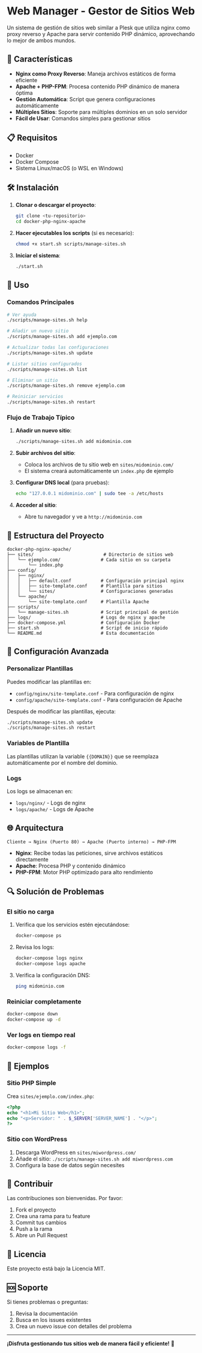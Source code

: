 # Web Manager - Gestor de Sitios Web

Un sistema de gestión de sitios web similar a Plesk que utiliza nginx como proxy reverso y Apache para servir contenido PHP dinámico, aprovechando lo mejor de ambos mundos.

## 🚀 Características

- **Nginx como Proxy Reverso**: Maneja archivos estáticos de forma eficiente
- **Apache + PHP-FPM**: Procesa contenido PHP dinámico de manera óptima
- **Gestión Automática**: Script que genera configuraciones automáticamente
- **Múltiples Sitios**: Soporte para múltiples dominios en un solo servidor
- **Fácil de Usar**: Comandos simples para gestionar sitios

## 📋 Requisitos

- Docker
- Docker Compose
- Sistema Linux/macOS (o WSL en Windows)

## 🛠️ Instalación

1. **Clonar o descargar el proyecto**:
   ```bash
   git clone <tu-repositorio>
   cd docker-php-nginx-apache
   ```

2. **Hacer ejecutables los scripts** (si es necesario):
   ```bash
   chmod +x start.sh scripts/manage-sites.sh
   ```

3. **Iniciar el sistema**:
   ```bash
   ./start.sh
   ```

## 📖 Uso

### Comandos Principales

```bash
# Ver ayuda
./scripts/manage-sites.sh help

# Añadir un nuevo sitio
./scripts/manage-sites.sh add ejemplo.com

# Actualizar todas las configuraciones
./scripts/manage-sites.sh update

# Listar sitios configurados
./scripts/manage-sites.sh list

# Eliminar un sitio
./scripts/manage-sites.sh remove ejemplo.com

# Reiniciar servicios
./scripts/manage-sites.sh restart
```

### Flujo de Trabajo Típico

1. **Añadir un nuevo sitio**:
   ```bash
   ./scripts/manage-sites.sh add midominio.com
   ```

2. **Subir archivos del sitio**:
   - Coloca los archivos de tu sitio web en `sites/midominio.com/`
   - El sistema creará automáticamente un `index.php` de ejemplo

3. **Configurar DNS local** (para pruebas):
   ```bash
   echo "127.0.0.1 midominio.com" | sudo tee -a /etc/hosts
   ```

4. **Acceder al sitio**:
   - Abre tu navegador y ve a `http://midominio.com`

## 📁 Estructura del Proyecto

```
docker-php-nginx-apache/
├── sites/                          # Directorio de sitios web
│   └── ejemplo.com/               # Cada sitio en su carpeta
│       └── index.php
├── config/
│   ├── nginx/
│   │   ├── default.conf           # Configuración principal nginx
│   │   ├── site-template.conf     # Plantilla para sitios
│   │   └── sites/                 # Configuraciones generadas
│   └── apache/
│       └── site-template.conf     # Plantilla Apache
├── scripts/
│   └── manage-sites.sh            # Script principal de gestión
├── logs/                          # Logs de nginx y apache
├── docker-compose.yml             # Configuración Docker
├── start.sh                       # Script de inicio rápido
└── README.md                      # Esta documentación
```

## 🔧 Configuración Avanzada

### Personalizar Plantillas

Puedes modificar las plantillas en:
- `config/nginx/site-template.conf` - Para configuración de nginx
- `config/apache/site-template.conf` - Para configuración de Apache

Después de modificar las plantillas, ejecuta:
```bash
./scripts/manage-sites.sh update
./scripts/manage-sites.sh restart
```

### Variables de Plantilla

Las plantillas utilizan la variable `{{DOMAIN}}` que se reemplaza automáticamente por el nombre del dominio.

### Logs

Los logs se almacenan en:
- `logs/nginx/` - Logs de nginx
- `logs/apache/` - Logs de Apache

## 🌐 Arquitectura

```
Cliente → Nginx (Puerto 80) → Apache (Puerto interno) → PHP-FPM
```

- **Nginx**: Recibe todas las peticiones, sirve archivos estáticos directamente
- **Apache**: Procesa PHP y contenido dinámico
- **PHP-FPM**: Motor PHP optimizado para alto rendimiento

## 🔍 Solución de Problemas

### El sitio no carga
1. Verifica que los servicios estén ejecutándose:
   ```bash
   docker-compose ps
   ```

2. Revisa los logs:
   ```bash
   docker-compose logs nginx
   docker-compose logs apache
   ```

3. Verifica la configuración DNS:
   ```bash
   ping midominio.com
   ```

### Reiniciar completamente
```bash
docker-compose down
docker-compose up -d
```

### Ver logs en tiempo real
```bash
docker-compose logs -f
```

## 📝 Ejemplos

### Sitio PHP Simple

Crea `sites/ejemplo.com/index.php`:
```php
<?php
echo "<h1>Mi Sitio Web</h1>";
echo "<p>Servidor: " . $_SERVER['SERVER_NAME'] . "</p>";
?>
```

### Sitio con WordPress

1. Descarga WordPress en `sites/miwordpress.com/`
2. Añade el sitio: `./scripts/manage-sites.sh add miwordpress.com`
3. Configura la base de datos según necesites

## 🤝 Contribuir

Las contribuciones son bienvenidas. Por favor:
1. Fork el proyecto
2. Crea una rama para tu feature
3. Commit tus cambios
4. Push a la rama
5. Abre un Pull Request

## 📄 Licencia

Este proyecto está bajo la Licencia MIT.

## 🆘 Soporte

Si tienes problemas o preguntas:
1. Revisa la documentación
2. Busca en los issues existentes
3. Crea un nuevo issue con detalles del problema

---

**¡Disfruta gestionando tus sitios web de manera fácil y eficiente!** 🎉